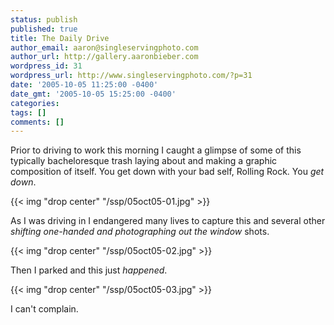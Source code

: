 ```yaml
---
status: publish
published: true
title: The Daily Drive
author_email: aaron@singleservingphoto.com
author_url: http://gallery.aaronbieber.com
wordpress_id: 31
wordpress_url: http://www.singleservingphoto.com/?p=31
date: '2005-10-05 11:25:00 -0400'
date_gmt: '2005-10-05 15:25:00 -0400'
categories:
tags: []
comments: []
---
```

Prior to driving to work this morning I caught a glimpse of some of this
typically bacheloresque trash laying about and making a graphic
composition of itself. You get down with your bad self, Rolling Rock.
You _get down_.

{{< img "drop center" "/ssp/05oct05-01.jpg" >}}

As I was driving in I endangered many lives to capture this and several
other _shifting one-handed and photographing out the window_ shots.

{{< img "drop center" "/ssp/05oct05-02.jpg" >}}

Then I parked and this just *happened*.

{{< img "drop center" "/ssp/05oct05-03.jpg" >}}

I can't complain.
